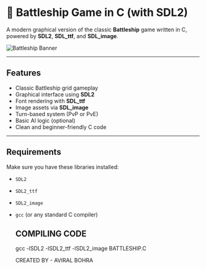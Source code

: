 # 🔫 Battleship Game in C (with SDL2)

A modern graphical version of the classic **Battleship** game written in C, powered by **SDL2**, **SDL_ttf**, and **SDL_image**.

![Battleship Banner](https://via.placeholder.com/800x200?text=Battleship+Game+in+C+%7C+SDL2) <!-- Optional: Replace with actual screenshot or banner -->

---

## Features

- Classic Battleship grid gameplay
- Graphical interface using **SDL2**
- Font rendering with **SDL_ttf**
- Image assets via **SDL_image**
- Turn-based system (PvP or PvE)
- Basic AI logic (optional)
- Clean and beginner-friendly C code

---

## Requirements

Make sure you have these libraries installed:

- `SDL2`
- `SDL2_ttf`
- `SDL2_image`
- `gcc` (or any standard C compiler)

  ##  COMPILING CODE

  gcc -lSDL2 -lSDL2_ttf -lSDL2_image BATTLESHIP.C


  CREATED BY -
  AVIRAL BOHRA
